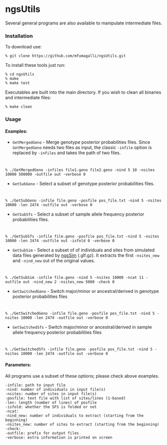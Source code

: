 # ngsUtils

Several general programs are also available to manipulate intermediate files.

### Installation

To download use:

    % git clone https://github.com/mfumagalli/ngsUtils.git

To install these tools just run:

    % cd ngsUtils
    % make
    % make test

Executables are built into the main directory. If you wish to clean all binaries and intermediate files:

    % make clean

### Usage

#### Examples:

* `GetMergedGeno` - Merge genotype posterior probabilities files. Since `GetMergedGeno` needs two files as input, the classic `-infile` option is replaced by `-infiles` and takes the path of two files.

#

    % ./GetMergedGeno -infiles file1.geno file2.geno -nind 5 10 -nsites 10000 500000 -outfile out -verbose 0

* `GetSubGeno` - Select a subset of genotype posterior probabilities files.

#

    % ./GetSubGeno -infile file.geno -posfile pos_file.txt -nind 5 -nsites 10000 -len 2474 -outfile out -verbose 0

* `GetSubSfs` - Select a subset of sample allele frequency posterior probabilities files.

#

    % ./GetSubSfs -infile file.geno -posfile pos_file.txt -nind 5 -nsites 10000 -len 2474 -outfile out -isfold 0 -verbose 0

* `GetSubSim` - Select a subset of of individuals and sites from simulated data files generated by [ngsSim](https://github.com/mfumagalli/ngsSim) (.glf.gz). It extracts the first `-nsites_new` and `-nind_new` out of the original values.

#

    % ./GetSubSim -infile file.geno -nind 5 -nsites 10000 -ncat 11 -outfile out -nind_new 2 -nsites_new 5000 -check 0

* `GetSwitchedGeno` - Switch major/minor or ancestral/derived in genotype posterior probabilities files

#

    % ./GetSwitchedGeno -infile file.geno -posfile pos_file.txt -nind 5 -nsites 10000 -len 2474 -outfile out -verbose 0

* `GetSwitchedSfs` - Switch major/minor or ancestral/derived in sample allele frequency posterior probabilities files

#

    % ./GetSwitchedSfs -infile file.geno -posfile pos_file.txt -nind 5 -nsites 10000 -len 2474 -outfile out -verbose 0

#### Parameters:
All programs use a subset of these options; please check above examples.

    -infile: path to input file
    -nind: number of individuals in input file(s)
    -nsites: number of sites in input file(s)
    -posfile: text file with list of sites/lines (1-based)
    -len: length (number of lines) of posfile
    -isfold: whether the SFS is folded or not
    -ncat:
    -nind_new: number of individuals to extract (starting from the beginning)
    -nsites_new: number of sites to extract (starting from the beginning)
    -check:
    -outfile: prefix for output files
    -verbose: extra information is printed on screen
